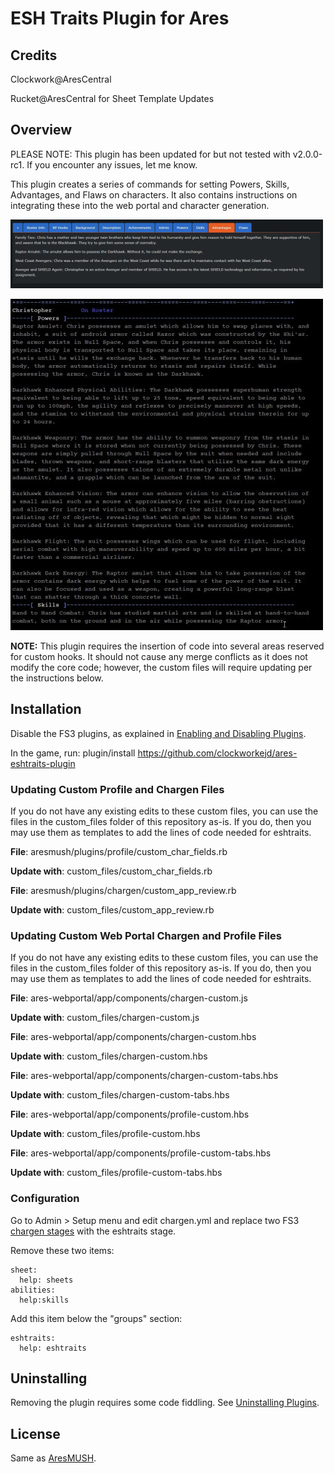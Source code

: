 # ESH Traits Plugin for Ares

## Credits

Clockwork@AresCentral

Rucket@AresCentral for Sheet Template Updates

## Overview

PLEASE NOTE: This plugin has been updated for but not tested with v2.0.0-rc1. If you encounter any issues, let me know.

This plugin creates a series of commands for setting Powers, Skills, Advantages, and Flaws on characters. It also contains instructions on integrating these into the web portal and character generation.

![Web Portal](https://github.com/ClockworkEJD/ares-eshtraits-plugin/blob/master/images/ESHTraits.jpg)

![Client](https://github.com/ClockworkEJD/ares-eshtraits-plugin/blob/master/images/ESHTraits2.jpg)

 **NOTE:** This plugin requires the insertion of code into several areas reserved for custom hooks. It should not cause any merge conflicts as it does not modify the core code; however, the custom files will require updating per the instructions below.

## Installation

Disable the FS3 plugins, as explained in [Enabling and Disabling Plugins](https://aresmush.com/tutorials/config/plugins/).

In the game, run: plugin/install https://github.com/clockworkejd/ares-eshtraits-plugin

### Updating Custom Profile and Chargen Files

If you do not have any existing edits to these custom files, you can use the files in the custom_files folder of this repository as-is. If you do, then you may use them as templates to add the lines of code needed for eshtraits.

**File**: aresmush/plugins/profile/custom_char_fields.rb

**Update with**: custom_files/custom_char_fields.rb

**File**: aresmush/plugins/chargen/custom_app_review.rb

**Update with**: custom_files/custom_app_review.rb

### Updating Custom Web Portal Chargen and Profile Files

If you do not have any existing edits to these custom files, you can use the files in the custom_files folder of this repository as-is. If you do, then you may use them as templates to add the lines of code needed for eshtraits.

**File**: ares-webportal/app/components/chargen-custom.js

**Update with**: custom_files/chargen-custom.js

**File**: ares-webportal/app/components/chargen-custom.hbs

**Update with**: custom_files/chargen-custom.hbs

**File**: ares-webportal/app/components/chargen-custom-tabs.hbs

**Update with**: custom_files/chargen-custom-tabs.hbs

**File**: ares-webportal/app/components/profile-custom.hbs

**Update with**: custom_files/profile-custom.hbs

**File**: ares-webportal/app/components/profile-custom-tabs.hbs

**Update with**: custom_files/profile-custom-tabs.hbs

### Configuration

Go to Admin > Setup menu and edit chargen.yml and replace two FS3 [chargen stages](https://aresmush.com/tutorials/config/chargen.html) with the eshtraits stage.

Remove these two items:

    sheet:
      help: sheets
    abilities:
      help:skills

Add this item below the "groups" section:

    eshtraits:
      help: eshtraits



## Uninstalling

Removing the plugin requires some code fiddling. See [Uninstalling Plugins](https://www.aresmush.com/tutorials/code/extras.html#uninstalling-plugins).

## License

Same as [AresMUSH](https://aresmush.com/license).
